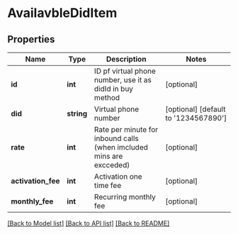 # AvailavbleDidItem

## Properties
Name | Type | Description | Notes
------------ | ------------- | ------------- | -------------
**id** | **int** | ID pf virtual phone number, use it as didId in buy method | [optional] 
**did** | **string** | Virtual phone number | [optional] [default to '1234567890']
**rate** | **int** | Rate per minute for inbound calls (when imcluded mins are excceded) | [optional] 
**activation_fee** | **int** | Activation one time fee | [optional] 
**monthly_fee** | **int** | Recurring monthly fee | [optional] 

[[Back to Model list]](../README.md#documentation-for-models) [[Back to API list]](../README.md#documentation-for-api-endpoints) [[Back to README]](../README.md)


